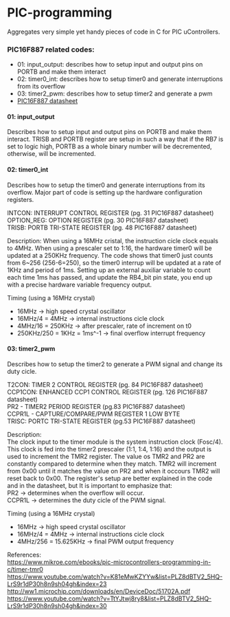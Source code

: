 # PIC-programming
Aggregates very simple yet handy pieces of code in C for PIC uControllers. 

### PIC16F887 related codes: 
- 01: input_output: describes how to setup input and output pins on PORTB and make them interact    
- 02: timer0_int: describes how to setup timer0 and generate interruptions from its overflow     
- 03: timer2_pwm: describes how to setup timer2 and generate a pwm    
- [PIC16F887 datasheet](http://ww1.microchip.com/downloads/en/DeviceDoc/41291D.pdf)    

#### 01: input_output    
   Describes how to setup input and output pins on PORTB and make them interact. TRISB and PORTB register are setup in such a way that if the RB7 is set to logic high, PORTB as a whole binary number will be decremented, otherwise, will be incremented.
   
   
#### 02: timer0_int
   Describes how to setup the timer0 and generate interruptions from its overflow. Major part of code is setting up the hardware configuration registers.
   
   
   INTCON: INTERRUPT CONTROL REGISTER (pg. 31 PIC16F887 datasheet)    
   OPTION_REG: OPTION REGISTER (pg. 30 PIC16F887 datasheet)    
   TRISB: PORTB TRI-STATE REGISTER (pg. 48 PIC16F887 datasheet)
   
   
   Description:
   When using a 16MHz cristal, the instruction cicle clock equals to 4MHz. When using a prescaler set to 1:16, the hardware timer0 will be updated at a 250KHz frequency. The code shows that timer0 just counts from 6~256 (256-6=250), so the timer0 interrup will be updated at a rate of 1KHz and period of 1ms. Setting up an external auxiliar variable to count each time 1ms has passed, and update the RB4_bit pin state, you end up with a precise hardware variable frequency output.  
   
   Timing (using a 16MHz crystal)    
   - 16MHz -> high speed crystal oscillator
   - 16MHz/4 = 4MHz -> internal instructions cicle clock
   - 4MHz/16 = 250KHz -> after prescaler, rate of increment on t0
   - 250KHz/250 = 1KHz = 1ms^-1 -> final overflow interrupt frequency    
   
   
#### 03: timer2_pwm
   Describes how to setup the timer2 to generate a PWM signal and change its duty cicle.
   
   T2CON: TIMER 2 CONTROL REGISTER (pg. 84 PIC16F887 datasheet)    
   CCP1CON: ENHANCED CCP1 CONTROL REGISTER (pg. 126 PIC16F887 datasheet)    
   PR2 - TIMER2 PERIOD REGISTER (pg.83 PIC16F887 datasheet)    
   CCPR1L - CAPTURE/COMPARE/PWM REGISTER 1 LOW BYTE    
   TRISC: PORTC TRI-STATE REGISTER (pg.53 PIC16F887 datasheet)    
   
   Description:    
   The clock input to the timer module is the system instruction clock (Fosc/4). This clock is fed into the timer2 prescaler (1:1, 1:4, 1:16) and the output is used to increment the TMR2 register. The value os TMR2 and PR2 are constantly compared to determine when they match. TMR2 will increment from 0x00 until it matches the value on PR2 and when it occours TMR2 will reset back to 0x00. The register's setup are better explained in the code and in the datasheet, but It is important to emphasize that:    
   PR2 -> determines when the overflow will occur.    
   CCPR1L -> determines the duty cicle of the PWM signal.    
  
   Timing (using a 16MHz crystal)    
   - 16MHz -> high speed crystal oscillator
   - 16MHz/4 = 4MHz -> internal instructions cicle clock
   - 4MHz/256  = 15.625KHz -> final PWM output frequency
      
   
   References:     
   https://www.mikroe.com/ebooks/pic-microcontrollers-programming-in-c/timer-tmr0    
   https://www.youtube.com/watch?v=K81eMwKZYYw&list=PLZ8dBTV2_5HQ-LrS9r1dP30h8n9sh04gh&index=23    
   http://ww1.microchip.com/downloads/en/DeviceDoc/51702A.pdf    
   https://www.youtube.com/watch?v=TtYJtwj8ry8&list=PLZ8dBTV2_5HQ-LrS9r1dP30h8n9sh04gh&index=30
      
 
 
